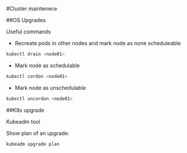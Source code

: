 #Cluster maintenece

##OS Upgrades

Useful commands

* Recreate pods in other nodes and mark node as none scheduleable
```bash
kubectl drain <node01>
```
* Mark node as schedulable
```bash
kubectl cordon <node01>
```
* Mark node as unschedulable
```bash
kubectl uncordon <node01>
```

##K8s upgrade

Kubeadm tool

Show plan of an upgrade:

```bash
kubeadm upgrade plan
```
